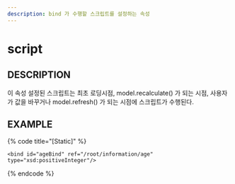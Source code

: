 ```yaml
---
description: bind 가 수행할 스크립트를 설정하는 속성     
---
```


#   script                        

## DESCRIPTION

이 속성 설정된 스크립트는 최초 로딩시점, model.recalculate() 가 되는 시점, 사용자가 값을 바꾸거나 model.refresh() 가 되는 시점에 스크립트가 수행된다.

## EXAMPLE

{% code title="\[Static\]" %}
```markup
<bind id="ageBind" ref="/root/information/age" type="xsd:positiveInteger"/> 
```
{% endcode %}



